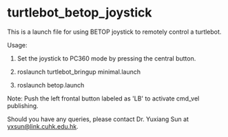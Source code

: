# turtlebot_betop_joystick

This is a launch file for using BETOP joystick to remotely control a turtlebot.

Usage:

1. Set the joystick to PC360 mode by pressing the central button.

2. roslaunch turtlebot_bringup minimal.launch

3. roslaunch betop.launch

Note: Push the left frontal button labeled as 'LB' to activate cmd_vel publishing.

Should you have any queries, please contact Dr. Yuxiang Sun at yxsun@link.cuhk.edu.hk.
